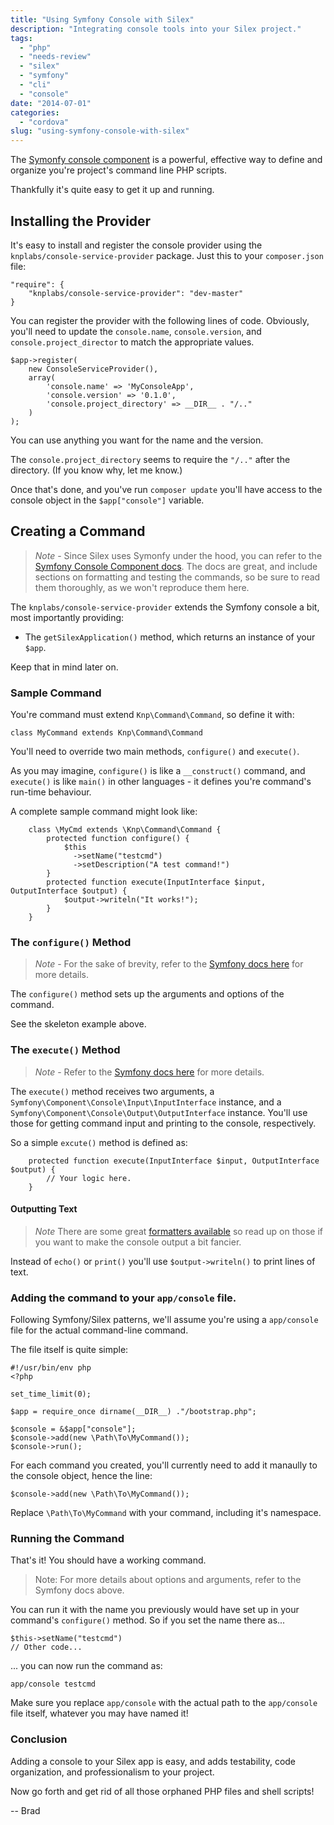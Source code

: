 ```yaml
---
title: "Using Symfony Console with Silex"
description: "Integrating console tools into your Silex project."
tags:
  - "php"
  - "needs-review"
  - "silex"
  - "symfony"
  - "cli"
  - "console"
date: "2014-07-01"
categories:
  - "cordova"
slug: "using-symfony-console-with-silex"
---
```


The [Symonfy console component](http://symfony.com/doc/current/components/console/introduction.html) is a powerful, effective way to define and organize you're project's command line PHP scripts.

Thankfully it's quite easy to get it up and running.


## Installing the Provider

It's easy to install and register the console provider using the `knplabs/console-service-provider` package. Just this to your `composer.json` file:
	
    "require": {
    	"knplabs/console-service-provider": "dev-master"
    }
    
You can register the provider with the following lines of code. Obviously, you'll need to update the `console.name`, `console.version`, and `console.project_director` to match the appropriate values.

    $app->register(
        new ConsoleServiceProvider(),
        array(
            'console.name' => 'MyConsoleApp',
        	'console.version' => '0.1.0',
        	'console.project_directory' => __DIR__ . "/.."
        )
    );
    
You can use anything you want for the name and the version.

The `console.project_directory` seems to require the `"/.."` after the directory. (If you know why, let me know.)

Once that's done, and you've run `composer update` you'll have access to the console object in the `$app["console"]` variable.

## Creating a Command

> *Note* - Since Silex uses Symonfy under the hood, you can refer to the [Symfony Console Component docs](http://symfony.com/doc/current/components/console/introduction.html). The docs are great, and include sections on formatting and testing the commands, so be sure to read them thoroughly, as we won't reproduce them here.
		
The `knplabs/console-service-provider` extends the Symfony console a bit, most importantly providing:

- The `getSilexApplication()` method, which returns an instance of your `$app`.

Keep that in mind later on.

### Sample Command 

You're command must extend `Knp\Command\Command`, so define it with:

	class MyCommand extends Knp\Command\Command
    
You'll need to override two main methods, `configure()` and `execute()`.

As you may imagine, `configure()` is like a `__construct()` command, and `execute()` is like `main()` in other languages - it defines you're command's run-time behaviour.

A complete sample command might look like:

		class \MyCmd extends \Knp\Command\Command {
        	protected function configure() {
            	$this
                  ->setName("testcmd")
                  ->setDescription("A test command!")
            }
            protected function execute(InputInterface $input, OutputInterface $output) {
            	$output->writeln("It works!");
            }
        }
		        

### The `configure()` Method

> *Note* - For the sake of brevity, refer to the [Symfony docs here](http://symfony.com/doc/current/components/console/introduction.html#creating-a-basic-command) for more details.

The `configure()` method sets up the arguments and options of the command.

See the skeleton example above.



### The `execute()` Method


> *Note* - Refer to the [Symfony docs here](http://symfony.com/doc/current/components/console/introduction.html#creating-a-basic-command) for more details.

The `execute()` method receives two arguments, a `Symfony\Component\Console\Input\InputInterface` instance, and a `Symfony\Component\Console\Output\OutputInterface` instance. You'll use those for getting command input and printing to the console, respectively.

So a simple `excute()` method is defined as:

        protected function execute(InputInterface $input, OutputInterface $output) {
        	// Your logic here.
        }
        


#### Outputting Text

> *Note* There are some great [formatters available](http://symfony.com/doc/current/components/console/helpers/formatterhelper.html) so read up on those if you want to make the console output a bit fancier.

Instead of `echo()` or `print()` you'll use `$output->writeln()` to print lines of text.


### Adding the command to your `app/console` file.

Following Symfony/Silex patterns, we'll assume you're using a `app/console` file for the actual command-line command.

The file itself is quite simple:

    #!/usr/bin/env php
    <?php

    set_time_limit(0);

    $app = require_once dirname(__DIR__) ."/bootstrap.php";

    $console = &$app["console"];
    $console->add(new \Path\To\MyCommand());
    $console->run();

For each command you created, you'll currently need to add it manaully to the console object, hence the line:

    $console->add(new \Path\To\MyCommand());

Replace `\Path\To\MyCommand` with your command, including it's namespace.

### Running the Command

That's it! You should have a working command.

> Note: For more details about options and arguments, refer to the Symfony docs above.

You can run it with the name you previously would have set up in your command's `configure()` method. So if you set the name there as...

	$this->setName("testcmd")
    // Other code...
    
... you can now run the command as:

	app/console testcmd
    
Make sure you replace `app/console` with the actual path to the `app/console` file itself, whatever you may have named it!


### Conclusion

Adding a console to your Silex app is easy, and adds testability, code organization, and professionalism to your project.

Now go forth and get rid of all those orphaned PHP files and shell scripts!

-- Brad




